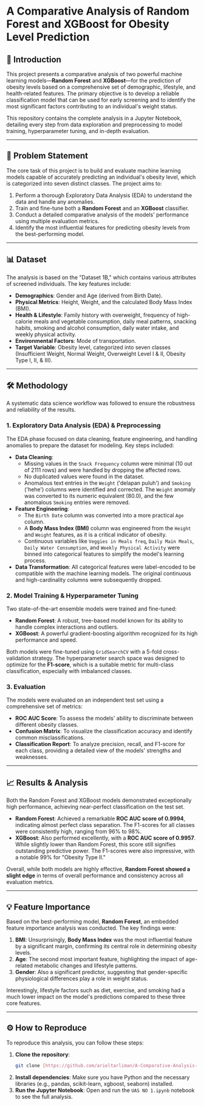 # A Comparative Analysis of Random Forest and XGBoost for Obesity Level Prediction

## 🚀 Introduction

This project presents a comparative analysis of two powerful machine learning models—**Random Forest** and **XGBoost**—for the prediction of obesity levels based on a comprehensive set of demographic, lifestyle, and health-related features. The primary objective is to develop a reliable classification model that can be used for early screening and to identify the most significant factors contributing to an individual's weight status.

This repository contains the complete analysis in a Jupyter Notebook, detailing every step from data exploration and preprocessing to model training, hyperparameter tuning, and in-depth evaluation.

***

## 🎯 Problem Statement

The core task of this project is to build and evaluate machine learning models capable of accurately predicting an individual's obesity level, which is categorized into seven distinct classes. The project aims to:

1.  Perform a thorough Exploratory Data Analysis (EDA) to understand the data and handle any anomalies.
2.  Train and fine-tune both a **Random Forest** and an **XGBoost** classifier.
3.  Conduct a detailed comparative analysis of the models' performance using multiple evaluation metrics.
4.  Identify the most influential features for predicting obesity levels from the best-performing model.

***

## 📊 Dataset

The analysis is based on the "Dataset 1B," which contains various attributes of screened individuals. The key features include:

* **Demographics**: Gender and Age (derived from Birth Date).
* **Physical Metrics**: Height, Weight, and the calculated Body Mass Index (BMI).
* **Health & Lifestyle**: Family history with overweight, frequency of high-calorie meals and vegetable consumption, daily meal patterns, snacking habits, smoking and alcohol consumption, daily water intake, and weekly physical activity.
* **Environmental Factors**: Mode of transportation.
* **Target Variable**: Obesity level, categorized into seven classes (Insufficient Weight, Normal Weight, Overweight Level I & II, Obesity Type I, II, & III).

***

## 🛠️ Methodology

A systematic data science workflow was followed to ensure the robustness and reliability of the results.

### 1. Exploratory Data Analysis (EDA) & Preprocessing

The EDA phase focused on data cleaning, feature engineering, and handling anomalies to prepare the dataset for modeling. Key steps included:

* **Data Cleaning**:
    * Missing values in the `Snack Frequency` column were minimal (10 out of 2111 rows) and were handled by dropping the affected rows.
    * No duplicated values were found in the dataset.
    * Anomalous text entries in the `Weight` ('delapan puluh') and `Smoking` ('hehe') columns were identified and corrected. The `Weight` anomaly was converted to its numeric equivalent (80.0), and the few anomalous `Smoking` entries were removed.
* **Feature Engineering**:
    * The `Birth Date` column was converted into a more practical `Age` column.
    * A **Body Mass Index (BMI)** column was engineered from the `Height` and `Weight` features, as it is a critical indicator of obesity.
    * Continuous variables like `Veggies in Meals freq`, `Daily Main Meals`, `Daily Water Consumption`, and `Weekly Physical Activity` were binned into categorical features to simplify the model's learning process.
* **Data Transformation**: All categorical features were label-encoded to be compatible with the machine learning models. The original continuous and high-cardinality columns were subsequently dropped.

### 2. Model Training & Hyperparameter Tuning

Two state-of-the-art ensemble models were trained and fine-tuned:

* **Random Forest**: A robust, tree-based model known for its ability to handle complex interactions and outliers.
* **XGBoost**: A powerful gradient-boosting algorithm recognized for its high performance and speed.

Both models were fine-tuned using `GridSearchCV` with a 5-fold cross-validation strategy. The hyperparameter search space was designed to optimize for the **F1-score**, which is a suitable metric for multi-class classification, especially with imbalanced classes.

### 3. Evaluation

The models were evaluated on an independent test set using a comprehensive set of metrics:

* **ROC AUC Score**: To assess the models' ability to discriminate between different obesity classes.
* **Confusion Matrix**: To visualize the classification accuracy and identify common misclassifications.
* **Classification Report**: To analyze precision, recall, and F1-score for each class, providing a detailed view of the models' strengths and weaknesses.

***

## 📈 Results & Analysis

Both the Random Forest and XGBoost models demonstrated exceptionally high performance, achieving near-perfect classification on the test set.

* **Random Forest**: Achieved a remarkable **ROC AUC score of 0.9994**, indicating almost perfect class separation. The F1-scores for all classes were consistently high, ranging from 96% to 98%.
* **XGBoost**: Also performed excellently, with a **ROC AUC score of 0.9957**. While slightly lower than Random Forest, this score still signifies outstanding predictive power. The F1-scores were also impressive, with a notable 99% for "Obesity Type II."

Overall, while both models are highly effective, **Random Forest showed a slight edge** in terms of overall performance and consistency across all evaluation metrics.

***

## 💡 Feature Importance

Based on the best-performing model, **Random Forest**, an embedded feature importance analysis was conducted. The key findings were:

1.  **BMI**: Unsurprisingly, **Body Mass Index** was the most influential feature by a significant margin, confirming its central role in determining obesity levels.
2.  **Age**: The second most important feature, highlighting the impact of age-related metabolic changes and lifestyle patterns.
3.  **Gender**: Also a significant predictor, suggesting that gender-specific physiological differences play a role in weight status.

Interestingly, lifestyle factors such as diet, exercise, and smoking had a much lower impact on the model's predictions compared to these three core features.

***

## ⚙️ How to Reproduce

To reproduce this analysis, you can follow these steps:

1.  **Clone the repository**:
    ```bash
    git clone [https://github.com/arieltarliman/A-Comparative-Analysis-of-Random-Forest-and-XGBoost-for-Obesity-Level-Prediction.git](https://github.com/arieltarliman/A-Comparative-Analysis-of-Random-Forest-and-XGBoost-for-Obesity-Level-Prediction.git)
    ```
2.  **Install dependencies**: Make sure you have Python and the necessary libraries (e.g., pandas, scikit-learn, xgboost, seaborn) installed.
3.  **Run the Jupyter Notebook**: Open and run the `UAS NO 1.ipynb` notebook to see the full analysis.
